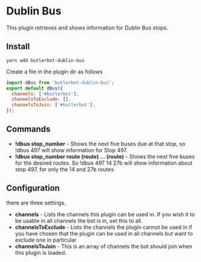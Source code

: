 # Dublin Bus
This plugin retrieves and shows information for Dublin Bus stops.

## Install

```
yarn add butlerbot-dublin-bus
```

Create a file in the plugin dir as follows

```js
import dBus from 'butlerbot-dublin-bus';
export default dBus({
  channels: ['#butlerbot'],
  channelsToExclude: [],
  channelsToJoin: ['#butlerbot'],
});
```
## Commands

- **!dbus stop_number** - Shows the next five buses due at that stop, so !dbus 497 will show information for Stop 497.
- **!dbus stop_number route (route) ... (route)** - Shows the next five buses for the desired routes. So !dbus 497 14 27b will show information about stop 497, for only the 14 and 27b routes.

## Configuration

there are three settings.
- **channels** - Lists the channels this plugin can be used in. If you wish it to be usable in all channels the bot is in, set this to all.
- **channelsToExclude** - Lists the channels the plugin cannot be used in if you have chosen that the plugin can be used in all channels but want to exclude one in particular
- **channelsToJoin** - This is an array of channels the bot should join when this plugin is loaded.
